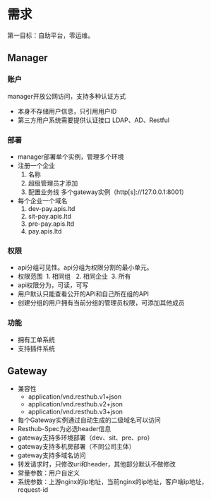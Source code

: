 # 需求
第一目标：自助平台，零运维。

## Manager

### 账户
manager开放公网访问，支持多种认证方式
- 本身不存储用户信息，只引用用户ID
- 第三方用户系统需要提供认证接口 LDAP、AD、Restful

### 部署
- manager部署单个实例，管理多个环境
- 注册一个企业
  1. 名称
  2. 超级管理员才添加
  3. 配置业务线 多个gateway实例（http[s]://127.0.0.1:8001）
- 每个企业一个域名
  1. dev-pay.apis.ltd
  2. sit-pay.apis.ltd
  3. pre-pay.apis.ltd
  4. pay.apis.ltd

### 权限
- api分组可见性。api分组为权限分割的最小单元。
- 权限范围
  1. 相同组 
  2. 相同企业
  3. 所有
- api权限分为，可读，可写
- 用户默认只能查看公开的API和自己所在组的API
- 创建分组的用户拥有当前分组的管理员权限，可添加其他成员

### 功能
* 拥有工单系统
* 支持插件系统

## Gateway
* 兼容性
  * application/vnd.resthub.v1+json
  * application/vnd.resthub.v2+json
  * application/vnd.resthub.v3+json
* 每个Gateway实例通过自动生成的二级域名可以访问
* Resthub-Spec为必选header信息
* gateway支持多环境部署（dev、sit、pre、pro）
* gateway支持多机房部署（不同公司主体）
* gateway支持多域名访问
* 转发请求时，只修改uri和header，其他部分默认不做修改
* 常量参数：用户自定义
* 系统参数：上游nginx的ip地址，当前nginx的ip地址，客户端ip地址，request-id 

